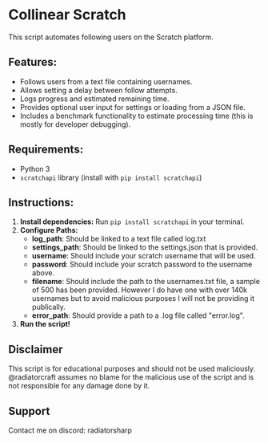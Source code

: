 # Collinear Scratch

This script automates following users on the Scratch platform.

## Features:

* Follows users from a text file containing usernames.
* Allows setting a delay between follow attempts.
* Logs progress and estimated remaining time.
* Provides optional user input for settings or loading from a JSON file.
* Includes a benchmark functionality to estimate processing time (this is mostly for developer debugging).

## Requirements:

* Python 3
* `scratchapi` library (install with `pip install scratchapi`)

## Instructions:

1. **Install dependencies:** Run `pip install scratchapi` in your terminal.
2. **Configure Paths:**
	* **log_path**: Should be linked to a text file called log.txt
	* **settings_path**: Should be linked to the settings.json that is provided.
	* **username**: Should include your scratch username that will be used.
	* **password**: Should include your scratch password to the username above.
	* **filename**: Should include the path to the usernames.txt file, a sample of 500 has been provided. However I do have one with over 140k usernames but to avoid malicious purposes I will not be providing it publically.
	* **error_path**: Should provide a path to a .log file called "error.log".
3. **Run the script!**

## Disclaimer
This script is for educational purposes and should not be used maliciously. @radiatorcraft assumes no blame for the malicious use of the script and is not responsible for any damage done by it.

## Support

Contact me on discord: radiatorsharp
    
